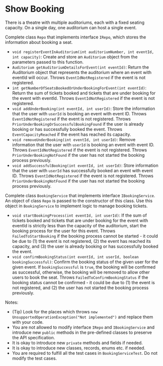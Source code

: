 # Show Booking

There is a theatre with multiple auditoriums, each with a fixed seating capacity. On a single day, one auditorium can host a single event.

Complete class `Repo` that implements interface `IRepo`, which stores the information about booking a seat.
- `void registerEventInAuditorium(int auditoriumNumber, int eventId, int capacity)`: Create and store an `Auditorium` object from the parameters passed to this function.
- `Auditorium getAuditoriumDetailsForEvent(int eventId)`: Return the Auditorium object that represents the auditorium where an event with eventId will occur. Throws `EventIdNotRegistered` if the event is not registered.
- `int getNumberOfSeatsBookedOrUnderBookingForEvent(int eventId)`: Return the sum of tickets booked and tickets that are under booking for the event with eventId. Throws `EventIdNotRegistered` if the event is not registered.
- `void addUnderBooking(int eventId, int userId)`: Store the information that the user with `userId` is booking an event with event ID. Throws `EventIdNotRegistered` if the event is not registered. Throws `PriorUnderBookingOrSuccessfulBookingFound` if the user is already booking or has successfully booked the event. Throws `EventCapacityReached` if the event has reached its capacity.
- `void removeUnderBooking(int eventId, int userId)`: Remove information that the user with `userId` is booking an event with event ID. Throws `EventIdNotRegistered` if the event is not registered. Throws `PriorUnderBookingNotFound` if the user has not started the booking process previously.
- `void addSuccessfulBooking(int eventId, int userId)`: Store information that the user with `userId` has successfully booked an event with event ID. Throws `EventIdNotRegistered` if the event is not registered. Throws `PriorUnderBookingNotFound` if the user has not started the booking process previously.

Complete class `BookingService` that implements interface `IBookingService`. An object of class `Repo` is passed to the constructor of this class. Use this object in `BookingService` to implement logic to manage booking tickets.
- `void startBookingProcess(int eventId, int userId)`: If the sum of tickets booked and tickets that are under booking for the event with eventId is strictly less than the capacity of the auditorium, start the booking process for the user for this event. Throws `FailedToStartBooking` if the booking process cannot be started - it could be due to (1) the event is not registered, (2) the event has reached its capacity, and (3) the user is already booking or has successfully booked the event.
- `void confirmBookingStatus(int eventId, int userId, boolean bookingSuccessful)`: Confirm the booking status of the given user for the given event. If `bookingSuccessful` is `true`, the booking will be confirmed as successful, otherwise, the booking will be removed to allow other users to book the seat. Throws `FailedToConfirmBookingStatus` if the booking status cannot be confirmed - it could be due to (1) the event is not registered, and (2) the user has not started the booking process previously.

Notes:
- (Tip) Look for the places which throws `new UnsupportedOperationException("Not implemented")` and replace them with your code.
- You are not allowed to modify interface `IRepo` and `IBookingService` and introduce new `public` methods in the pre-defined classes to preserve the API specification.
- It is okay to introduce new `private` methods and fields if needed.
- It is okay to introduce new classes, records, enums etc. if needed.
- You are required to fulfill all the test cases in `BookingServiceTest`. Do not modify the test cases.